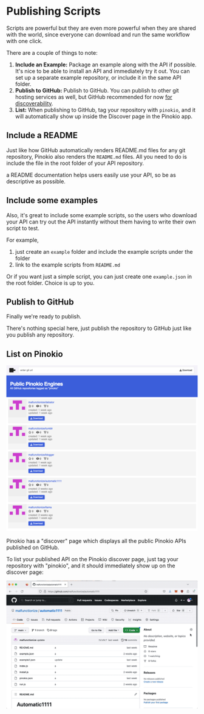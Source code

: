 # Publishing Scripts

Scripts are powerful but they are even more powerful when they are shared with the world, since everyone can download and run the same workflow with one click.

There are a couple of things to note:

1. **Include an Example:** Package an example along with the API if possible. It's nice to be able to install an API and immediately try it out. You can set up a separate example repository, or include it in the same API folder.
2. **Publish to GitHub:** Publish to GitHub. You can publish to other git hosting services as well, but GitHub recommended for now [for discoverability](#list-on-pinokio).
3. **List:** When publishing to GitHub, tag your repository with `pinokio`, and it will automatically show up inside the Discover page in the Pinokio app.


## Include a README

Just like how GitHub automatically renders README.md files for any git repository, Pinokio also renders the `README.md` files. All you need to do is include the file in the root folder of your API repository.

a README documentation helps users easily use your API, so be as descriptive as possible.

## Include some examples

Also, it's great to include some example scripts, so the users who download your API can try out the API instantly without them having to write their own script to test.

For example,

1. just create an `example` folder and include the example scripts under the folder
2. link to the example scripts from `README.md`

Or if you want just a simple script, you can just create one `example.json` in the root folder. Choice is up to you.


## Publish to GitHub

Finally we're ready to publish.

There's nothing special here, just publish the repository to GitHub just like you publish any repository.

## List on Pinokio

![discover.png](discover.png)

Pinokio has a "discover" page which displays all the public Pinokio APIs published on GitHub.

To list your published API on the Pinokio discover page, just tag your repository with "pinokio", and it should immediately show up on the discover page:

![tagging.gif](tagging.gif)

